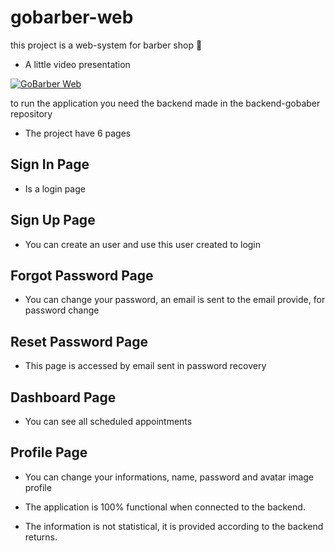 # gobarber-web

this project is a web-system for barber shop 🚀

- A little video presentation

[![GoBarber Web](https://img.youtube.com/vi/n1jV_3YP2p4/0.jpg)](https://youtu.be/n1jV_3YP2p4)

to run the application you need the backend made in the backend-gobaber repository

- The project have 6 pages

## Sign In Page
- Is a login page
## Sign Up Page
- You can create an user and use this user created to login
## Forgot Password Page
- You can change your password, an email is sent to the email provide, for password change
## Reset Password Page
- This page is accessed by email sent in password recovery
## Dashboard Page
- You can see all scheduled appointments
## Profile Page
- You can change your informations, name, password and avatar image profile

- The application is 100% functional when connected to the backend.
- The information is not statistical, it is provided according to the backend returns.

